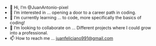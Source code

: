 - 👋 Hi, I’m @JuanAntonio-pixel
- 👀 I’m interested in ... opening a door to a career path in coding.
- 🌱 I’m currently learning ... to code, more specifically the basics of coding!
- 💞️ I’m looking to collaborate on ... Different projects where I could grow into a professional.
- 📫 How to reach me ... juanfeliciano991@gmail.com

<!---
JuanAntonio-pixel/JuanAntonio-pixel is a ✨ special ✨ repository because its `README.md` (this file) appears on your GitHub profile.
You can click the Preview link to take a look at your changes.
--->
